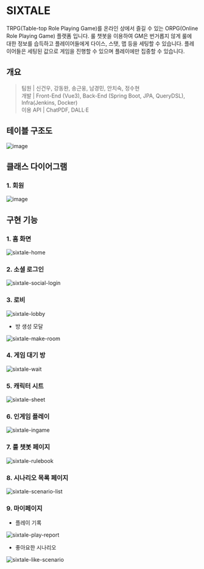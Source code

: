 # SIXTALE
TRPG(Table-top Role Playing Game)를 온라인 상에서 즐길 수 있는 ORPG(Online Role Playing Game) 플랫폼 입니다. 룰 챗봇을 이용하여 GM은 번거롭지 않게 룰에 대한 정보를 습득하고 플레이어들에게 다이스, 스탯, 맵 등을 세팅할 수 있습니다. 플레이어들은 세팅된 값으로 게임을 진행할 수 있으며 플레이에만 집중할 수 있습니다.

## 개요
> 팀원 | 신건우, 강동완, 송근웅, 남경민, 안치숙, 정수현<br>
> 개발 | Front-End (Vue3), Back-End (Spring Boot, JPA, QueryDSL), Infra(Jenkins, Docker)<br>
> 이용 API | ChatPDF, DALL·E

## 테이블 구조도

![image](https://github.com/SSAFYJJANG/TravelNoTrouble/assets/108526743/51a0e120-d69d-4e84-b183-b7c499e4da27)

## 클래스 다이어그램

### 1. 회원
![image](https://github.com/SSAFYJJANG/TravelNoTrouble/assets/108526743/4867a81c-e852-4764-baa2-267c5bb0d4c4)

## 구현 기능

### 1. 홈 화면

![sixtale-home](/uploads/4096d2c6ff9ec0eee8d5a63569a4773a/sixtale-home.PNG)


### 2. 소셜 로그인

![sixtale-social-login](/uploads/2e657b886e2225eb0aaca5184283e4ba/sixtale-social-login.PNG)


### 3. 로비


![sixtale-lobby](/uploads/fa992c0a602cba08e41ee2a87e11dd98/sixtale-lobby.png)


* 방 생성 모달

![sixtale-make-room](/uploads/360a1f6f3738d645409e9a78bf0dcd72/sixtale-make-room.PNG)


### 4. 게임 대기 방

![sixtale-wait](/uploads/435f1aa5c13b7f7524aa73921dd8977e/sixtale-wait.png)


### 5. 캐릭터 시트

![sixtale-sheet](/uploads/8ee66a85380b9f7ebdff2b1acd66e02b/sixtale-sheet.png)


### 6. 인게임 플레이

![sixtale-ingame](/uploads/bfdd451862b7dbd8c28a06d710d15b29/sixtale-ingame.png)


### 7. 룰 챗봇 페이지

![sixtale-rulebook](/uploads/7da4576e2ca1e0c7e19d3218e45e0d27/sixtale-rulebook.PNG)


### 8. 시나리오 목록 페이지

![sixtale-scenario-list](/uploads/d081b05db9c5c7b5f7982664ed6dee5f/sixtale-scenario-list.PNG)


### 9. 마이페이지

* 플레이 기록

![sixtale-play-report](/uploads/65389118e0a11a8add5cddeb963b1dc3/sixtale-play-report.PNG)

* 좋아요한 시나리오

![sixtale-like-scenario](/uploads/423dad4758526df91188b3acdda85260/sixtale-like-scenario.PNG)
